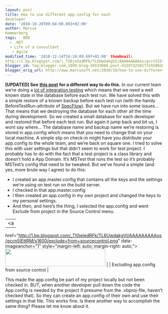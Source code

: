 ```yaml
---
layout: post
title: How to use different app.config for each
developer
date: '2010-10-20T09:04:00.003+02:00'
author: Marcus
Hammarberg
tags: - BDD
  - .NET
  - Life of a consultant
   - Agile
modified_time: '2010-12-14T16:18:09.697+01:00' thumbnail:
http://1.bp.blogspot.com/\_TI0jeIedRFk/TL6UwdakgVI/AAAAAAAAAos/gccn5IEttRM/s72-c/exclude+from+sourcecontrol.png
blogger_id: tag:blogger.com,1999:blog-36533086.post-4159732501731910010
blogger_orig_url: http://www.marcusoft.net/2010/10/how-to-use-different-appconfig-for-each.html
---
```


**\[UPDATED\] See** [**this
post**](http://www.marcusoft.net/2010/10/different-appsetttings-for-each.html)
**for a different way to do this.**
In our current team we’re doing a <a
href="http://www.marcusoft.net/2010/08/using-bdd-with-specflow-wpf-and-white_14.html"
target="_blank">lot of integration testing</a> which means that we need
a well known state in the database before each test run. We have solved
this with a simple restore of a known backup before each test run (with
the handy BeforeTestRun-attribute of
<a href="http://www.specflow.org/" target="_blank">SpecFlow</a>). But we
have run into some issues…
That means that we destroying the database for each other all the time
during development. So we created a small database for each developer
and restored that before each test run. But again it jump back and bit
us, I wont say where…
The database name and backup name we’re restoring is stored in
app.config which means that you need to change that on your local
machine. A simple slip on check-in might have you distribute your
app.config to the whole team, and we’re back on square one.
I tried to solve this with user settings but that didn’t seem to work
for test project. I probably has to do with the fact that a test project
is a class library and doesn’t hold a App Domain. It’s MSTest that runs
the test so it’s probably MSTest’s config that need to be tweaked.
But we’ve found a simple (and yes, more brute way I agree) to do this:

-   I created an app.master.config that contains all the keys and the
    settings we’re using on test run on the build server.
-   I checked in that app.master.config
-   I then created an app.config in my own project and changed the keys
    to my personal settings.
-   And then, and here’s the thing, I selected the app.config and went
    Exclude from project in the Source Control menu.

|                                                                                                                       |
|:---------------------------------------------------------------------------------------------------------------------:|
|                                                           <a
  href="http://1.bp.blogspot.com/_TI0jeIedRFk/TL6UwdakgVI/AAAAAAAAAos/gccn5IEttRM/s1600/exclude+from+sourcecontrol.png"
                        data-imageanchor="1" style="margin-left: auto; margin-right: auto;"><img
   src="http://1.bp.blogspot.com/_TI0jeIedRFk/TL6UwdakgVI/AAAAAAAAAos/gccn5IEttRM/s320/exclude+from+sourcecontrol.png"
                                     data-border="0" width="320" height="56" /></a>                                     |
|                                       Excluding app.config from source control                                        |

This made the app.config be part of my project locally but not been
checked in. BUT, when another developer pull down the code the
App.config is needed by the project (I presume from the .vbproj-file,
haven’t checked that). So they can create an app.config of their own and
use their settings in that file.
This works fine. Is there another way to accomplish the same thing?
Please let me know about it.
